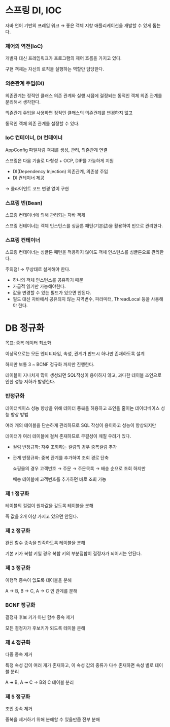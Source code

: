 # 스프링 DI, IOC

자바 언어 기반의 프레임 워크 → 좋은 객체 지향 애플리케이션을 개발할 수 있게 돕는다.

### 제어의 역전(IoC)

개발자 대신 프레임워크가 프로그램의 제어 흐름을 가지고 있다.

구현 객체는 자신의 로직을 실행하는 역할만 담당한다.

### 의존관계 주입(DI)

의존관계는 정적인 클래스 의존 관계와 실행 시점에 결정되는 동적인 객체 의존 관계를 분리해서 생각한다.

의존관계 주입을 사용하면 정적인 클래스의 의존관계를 변경하지 않고

동적인 객체 의존 관계를 설정할 수 있다.

### IoC 컨테이너, DI 컨테이너

AppConfig 파일처럼 객체를 생성, 관리, 의존관계 연결

스프링은 다음 기술로 다형성 + OCP, DIP를 가능하게 지원

- DI(Dependency Injection) 의존관계, 의존성 주입
- DI 컨테이너 제공

→ 클라이언트 코드 변경 없이 구현

### 스프링 빈(Bean)

스프링 컨테이너에 의해 관리되는 자바 객체

스프링 컨테이너는 객체 인스턴스를 싱글톤 패턴(기본값)을 활용하여 빈으로 관리한다.

### 스프링 컨테이너

스프링 컨테이너는 싱글톤 패턴을 적용하지 않아도 객체 인스턴스를 싱글톤으로 관리한다.

주의점! → 무상태로 설계해야 한다.

- 하나의 객체 인스턴스를 공유하기 때문
- 가급적 읽기만 가능해야한다.
- 값을 변경할 수 있는 필드가 있으면 안된다.
- 필드 대신 자바에서 공유되지 않는 지역변수, 파라미터, ThreadLocal 등을 사용해야 한다.


# DB 정규화
목표: 중복 데이터 최소화

이상적으로는 모든 엔티티타입, 속성, 관계가 반드시 하나만 존재하도록 설계

하지만 보통 3 ~ BCNF 정규화 까지만 진행한다.

테이블이 지나치게 많이 생성되면 SQL작성이 용이하지 않고, 과다한 테이블 조인으로 인한 성능 저하가 발생한다.

### 반정규화

데이터베이스 성능 향상을 위해 데이터 중복을 허용하고 조인을 줄이는 데이터베이스 성능 향상 방법

여러 개의 테이블을 단순하게 관리하므로 SQL 작성이 용이하고 성능이 향상되지만

데이터가 여러 테이블에 걸쳐 존재하므로 무결성이 깨질 우려가 있다.

- 컬럼 반정규화: 자주 조회하는 컬럼의 경우 중복컬럼 추가
- 관계 반정규화: 중복 관계를 추가하여 조회 경로 단축
    
    쇼핑몰의 경우 고객번호 → 주문 → 주문목록 → 배송 순으로 조회 하지만
    
    배송 테이블에 고객번호를 추가하면 바로 조회 가능
    

### 제 1 정규화

테이블의 컬럼이 원자값을 갖도록 테이블을 분해

즉 값을 2개 이상 가지고 있으면 안된다.

### 제 2 정규화

완전 함수 종속을 만족하도록 테이블을 분해

기본 키가 복합 키일 경우 복합 키의 부분집합이 결정자가 되어서는 안된다.

### 제 3 정규화

이행적 종속이 없도록 테이블을 분해

A → B, B → C, A → C 인 관계를 분해

### BCNF 정규화

결정자 후보 키가 아닌 함수 종속 제거

모든 결정자가 후보키가 되도록 테이블 분해

### 제 4 정규화

다중 종속 제거

특정 속성 값이 여러 개가 존재하고, 이 속성 값의 종류가 다수 존재하면 속성 별로 테이블 분리

A ↠ B, A ↠ C → B와 C 테이블 분리

### 제 5 정규화

조인 종속 제거

중복을 제거하기 위해 분해할 수 있을만큼 전부 분해